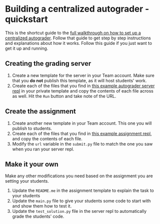 # Building a centralized autograder - quickstart

This is the shortcut guide to the [full walkthrough on how to set up a centralized autograder](./CentralizedAutograder). Follow that guide to get step by step instructions and explanations about how it works. Follow this guide if you just want to get it up and running.

## Creating the grading server
1. Create a new template for the server in your Team account. Make sure that you **do not** publish this template, as it will host students' work.
2. Create each of the files that you find in [this example autograder server repl](https://repl.it/@ritza/grading-server#main.py) in your private template and copy the contents of each file across as well. Hit the `Run` button and take note of the URL.

## Create the assignment
1. Create another new template in your Team account. This one you will publish to students.
2. Create each of the files that you find in [this example assignment repl](https://repl.it/@ritza/autograding-assignment-template), and copy the contents of each file.
3. Modify the `url` variable in the `submit.py` file to match the one you saw when you ran your server repl.

## Make it your own
Make any other modifications you need based on the assignment you are setting your students.
1. Update the `README.me` in the assignment template to explain the task to your students
2. Update the `main.py` file to give your students some code to start with and show them how to test it.
3. Update the `test_solution.py` file in the server repl to automatically grade the students' code.
